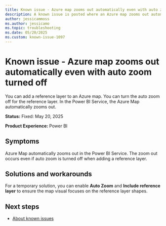 ```yaml
---
title: Known issue - Azure map zooms out automatically even with auto zoom turned off
description: A known issue is posted where an Azure map zooms out automatically even with auto zoom turned off.
author: jessicammoss
ms.author: jessicamo
ms.topic: troubleshooting  
ms.date: 05/20/2025
ms.custom: known-issue-1097
---
```


# Known issue - Azure map zooms out automatically even with auto zoom turned off

You can add a reference layer to an Azure map. You can turn the auto zoom off for the reference layer. In the Power BI Service, the Azure Map automatically zooms out.

**Status:** Fixed: May 20, 2025

**Product Experience:** Power BI

## Symptoms

Azure Map automatically zooms out in the Power BI Service. The zoom out occurs even if auto zoom is turned off when adding a reference layer.

## Solutions and workarounds

For a temporary solution, you can enable **Auto Zoom** and **Include reference layer** to ensure the map visual focuses on the reference layer shapes.

## Next steps

- [About known issues](https://support.fabric.microsoft.com/known-issues)

